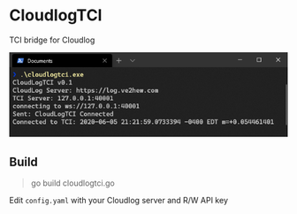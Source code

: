 # CloudlogTCI
TCI bridge for Cloudlog

![Terminal](/screenshots/term.png)

## Build

> go build cloudlogtci.go

Edit `config.yaml` with your Cloudlog server and R/W API key
